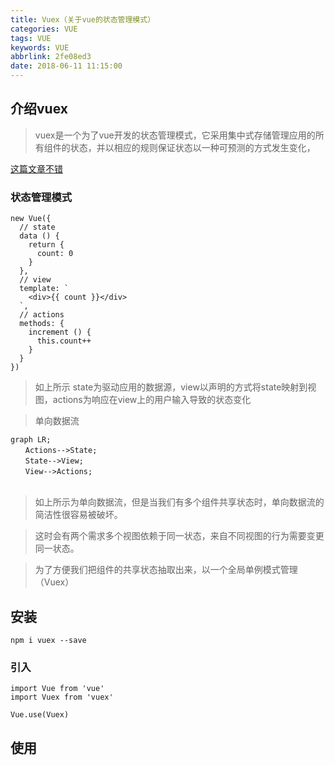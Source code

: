 ```yaml
---
title: Vuex（关于vue的状态管理模式）
categories: VUE
tags: VUE
keywords: VUE
abbrlink: 2fe08ed3
date: 2018-06-11 11:15:00
---
```


## 介绍vuex

> vuex是一个为了vue开发的状态管理模式，它采用集中式存储管理应用的所有组件的状态，并以相应的规则保证状态以一种可预测的方式发生变化，

[这篇文章不错](http://blog.csdn.net/github_26672553/article/details/53176778)


### 状态管理模式

```
new Vue({
  // state
  data () {
    return {
      count: 0
    }
  },
  // view
  template: `
    <div>{{ count }}</div>
  `,
  // actions
  methods: {
    increment () {
      this.count++
    }
  }
})

```

> 如上所示 state为驱动应用的数据源，view以声明的方式将state映射到视图，actions为响应在view上的用户输入导致的状态变化

> 单向数据流

```
graph LR;  
　　Actions-->State;   
　　State-->View;  
　　View-->Actions;
　　
```

> 如上所示为单向数据流，但是当我们有多个组件共享状态时，单向数据流的简洁性很容易被破坏。

> 这时会有两个需求多个视图依赖于同一状态，来自不同视图的行为需要变更同一状态。

> 为了方便我们把组件的共享状态抽取出来，以一个全局单例模式管理（Vuex）

## 安装

```
npm i vuex --save
```

### 引入

```
import Vue from 'vue'
import Vuex from 'vuex'

Vue.use(Vuex)
```

## 使用

